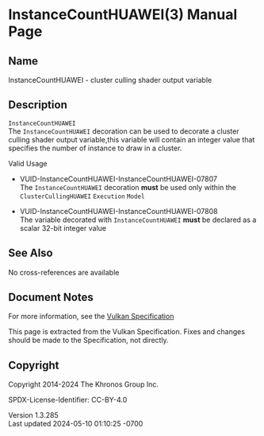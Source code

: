 # InstanceCountHUAWEI(3) Manual Page

## Name

InstanceCountHUAWEI - cluster culling shader output variable



## <a href="#_description" class="anchor"></a>Description

`InstanceCountHUAWEI`  
The `InstanceCountHUAWEI` decoration can be used to decorate a cluster
culling shader output variable,this variable will contain an integer
value that specifies the number of instance to draw in a cluster.

Valid Usage

- <a href="#VUID-InstanceCountHUAWEI-InstanceCountHUAWEI-07807"
  id="VUID-InstanceCountHUAWEI-InstanceCountHUAWEI-07807"></a>
  VUID-InstanceCountHUAWEI-InstanceCountHUAWEI-07807  
  The `InstanceCountHUAWEI` decoration **must** be used only within the
  `ClusterCullingHUAWEI` `Execution` `Model`

- <a href="#VUID-InstanceCountHUAWEI-InstanceCountHUAWEI-07808"
  id="VUID-InstanceCountHUAWEI-InstanceCountHUAWEI-07808"></a>
  VUID-InstanceCountHUAWEI-InstanceCountHUAWEI-07808  
  The variable decorated with `InstanceCountHUAWEI` **must** be declared
  as a scalar 32-bit integer value

## <a href="#_see_also" class="anchor"></a>See Also

No cross-references are available

## <a href="#_document_notes" class="anchor"></a>Document Notes

For more information, see the <a
href="https://registry.khronos.org/vulkan/specs/1.3-extensions/html/vkspec.html#InstanceCountHUAWEI"
target="_blank" rel="noopener">Vulkan Specification</a>

This page is extracted from the Vulkan Specification. Fixes and changes
should be made to the Specification, not directly.

## <a href="#_copyright" class="anchor"></a>Copyright

Copyright 2014-2024 The Khronos Group Inc.

SPDX-License-Identifier: CC-BY-4.0

Version 1.3.285  
Last updated 2024-05-10 01:10:25 -0700
